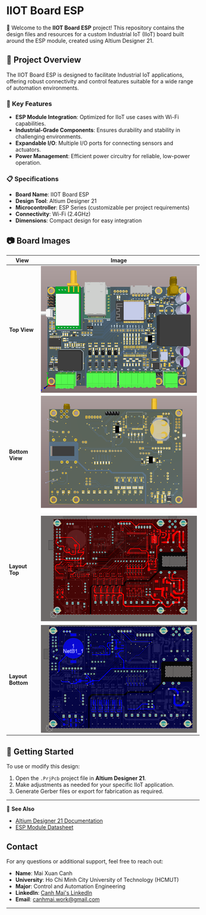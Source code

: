 # IIOT Board ESP

👋 Welcome to the **IIOT Board ESP** project! This repository contains the design files and resources for a custom Industrial IoT (IIoT) board built around the ESP module, created using Altium Designer 21.

## 📌 Project Overview

The IIOT Board ESP is designed to facilitate Industrial IoT applications, offering robust connectivity and control features suitable for a wide range of automation environments.

### 🔧 Key Features
- **ESP Module Integration**: Optimized for IIoT use cases with Wi-Fi capabilities.
- **Industrial-Grade Components**: Ensures durability and stability in challenging environments.
- **Expandable I/O**: Multiple I/O ports for connecting sensors and actuators.
- **Power Management**: Efficient power circuitry for reliable, low-power operation.

### 📋 Specifications
- **Board Name**: IIOT Board ESP
- **Design Tool**: Altium Designer 21
- **Microcontroller**: ESP Series (customizable per project requirements)
- **Connectivity**: Wi-Fi (2.4GHz)
- **Dimensions**: Compact design for easy integration

## 📷 Board Images

| View        | Image                             |
|-------------|-----------------------------------|
| **Top View**    | ![Top View](Image/TOP.png)      |
| **Bottom View** | ![Bottom View](Image/BOTTOM.png) |
| **Layout Top**    | ![Top View](Image/Layout_Top.png)      |
| **Layout Bottom** | ![Bottom View](Image/Layout_Bottom.png) |

## 🚀 Getting Started
To use or modify this design:
1. Open the `.PrjPcb` project file in **Altium Designer 21**.
2. Make adjustments as needed for your specific IIoT application.
3. Generate Gerber files or export for fabrication as required.

---

🔗 **See Also**  
- [Altium Designer 21 Documentation](https://www.altium.com/documentation/altium-designer/)
- [ESP Module Datasheet](https://www.espressif.com/en/products/socs/esp32)
## Contact

For any questions or additional support, feel free to reach out:

- **Name**: Mai Xuan Canh
- **University**: Ho Chi Minh City University of Technology (HCMUT)
- **Major**: Control and Automation Engineering
- **LinkedIn**: [Canh Mai's LinkedIn](https://www.linkedin.com/in/maixuancanh2003/)
- **Email**: canhmai.work@gmail.com

---

